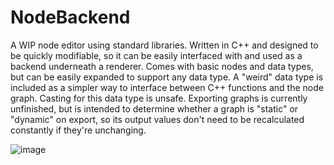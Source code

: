 # NodeBackend
A WIP node editor using standard libraries.
Written in C++ and designed to be quickly modifiable, so it can be easily interfaced with and used as a backend underneath a renderer.
Comes with basic nodes and data types, but can be easily expanded to support any data type.
A "weird" data type is included as a simpler way to interface between C++ functions and the node graph. Casting for this data type is unsafe.
Exporting graphs is currently unfinished, but is intended to determine whether a graph is "static" or "dynamic" on export, so its output values don't need to be recalculated constantly if they're unchanging.

![image](https://www.dropbox.com/s/kn0szbe2v6xaqmf/nodeeditor.PNG?raw=1)
